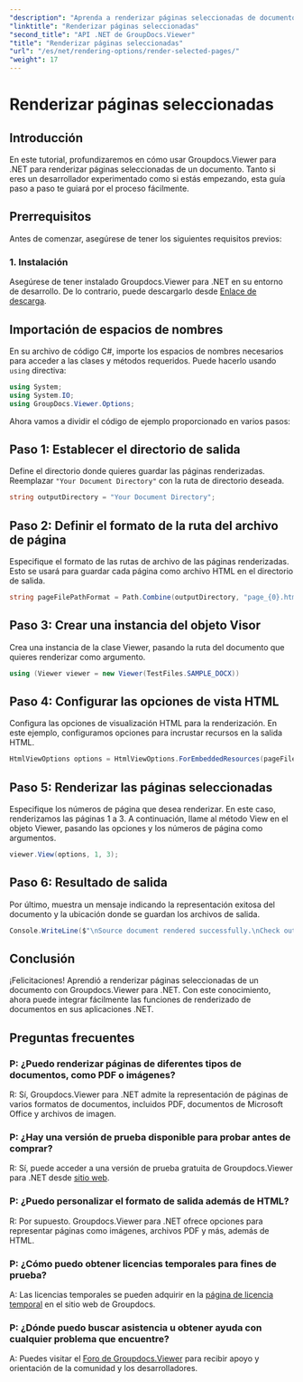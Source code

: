 ```yaml
---
"description": "Aprenda a renderizar páginas seleccionadas de documentos con Groupdocs.Viewer para .NET. Tutorial paso a paso con ejemplos de código."
"linktitle": "Renderizar páginas seleccionadas"
"second_title": "API .NET de GroupDocs.Viewer"
"title": "Renderizar páginas seleccionadas"
"url": "/es/net/rendering-options/render-selected-pages/"
"weight": 17
---
```


# Renderizar páginas seleccionadas

## Introducción

En este tutorial, profundizaremos en cómo usar Groupdocs.Viewer para .NET para renderizar páginas seleccionadas de un documento. Tanto si eres un desarrollador experimentado como si estás empezando, esta guía paso a paso te guiará por el proceso fácilmente.

## Prerrequisitos

Antes de comenzar, asegúrese de tener los siguientes requisitos previos:

### 1. Instalación

Asegúrese de tener instalado Groupdocs.Viewer para .NET en su entorno de desarrollo. De lo contrario, puede descargarlo desde [Enlace de descarga](https://releases.groupdocs.com/viewer/net/).

## Importación de espacios de nombres

En su archivo de código C#, importe los espacios de nombres necesarios para acceder a las clases y métodos requeridos. Puede hacerlo usando `using` directiva:

```csharp
using System;
using System.IO;
using GroupDocs.Viewer.Options;
```

Ahora vamos a dividir el código de ejemplo proporcionado en varios pasos:

## Paso 1: Establecer el directorio de salida

Define el directorio donde quieres guardar las páginas renderizadas. Reemplazar `"Your Document Directory"` con la ruta de directorio deseada.

```csharp
string outputDirectory = "Your Document Directory";
```

## Paso 2: Definir el formato de la ruta del archivo de página

Especifique el formato de las rutas de archivo de las páginas renderizadas. Esto se usará para guardar cada página como archivo HTML en el directorio de salida.

```csharp
string pageFilePathFormat = Path.Combine(outputDirectory, "page_{0}.html");
```

## Paso 3: Crear una instancia del objeto Visor

Crea una instancia de la clase Viewer, pasando la ruta del documento que quieres renderizar como argumento.

```csharp
using (Viewer viewer = new Viewer(TestFiles.SAMPLE_DOCX))
```

## Paso 4: Configurar las opciones de vista HTML

Configura las opciones de visualización HTML para la renderización. En este ejemplo, configuramos opciones para incrustar recursos en la salida HTML.

```csharp
HtmlViewOptions options = HtmlViewOptions.ForEmbeddedResources(pageFilePathFormat);
```

## Paso 5: Renderizar las páginas seleccionadas

Especifique los números de página que desea renderizar. En este caso, renderizamos las páginas 1 a 3. A continuación, llame al método View en el objeto Viewer, pasando las opciones y los números de página como argumentos.

```csharp
viewer.View(options, 1, 3);
```

## Paso 6: Resultado de salida

Por último, muestra un mensaje indicando la representación exitosa del documento y la ubicación donde se guardan los archivos de salida.

```csharp
Console.WriteLine($"\nSource document rendered successfully.\nCheck output in {outputDirectory}.");
```

## Conclusión

¡Felicitaciones! Aprendió a renderizar páginas seleccionadas de un documento con Groupdocs.Viewer para .NET. Con este conocimiento, ahora puede integrar fácilmente las funciones de renderizado de documentos en sus aplicaciones .NET.

## Preguntas frecuentes

### P: ¿Puedo renderizar páginas de diferentes tipos de documentos, como PDF o imágenes?

R: Sí, Groupdocs.Viewer para .NET admite la representación de páginas de varios formatos de documentos, incluidos PDF, documentos de Microsoft Office y archivos de imagen.

### P: ¿Hay una versión de prueba disponible para probar antes de comprar?

R: Sí, puede acceder a una versión de prueba gratuita de Groupdocs.Viewer para .NET desde [sitio web](https://releases.groupdocs.com/).

### P: ¿Puedo personalizar el formato de salida además de HTML?

R: Por supuesto. Groupdocs.Viewer para .NET ofrece opciones para representar páginas como imágenes, archivos PDF y más, además de HTML.

### P: ¿Cómo puedo obtener licencias temporales para fines de prueba?

A: Las licencias temporales se pueden adquirir en la [página de licencia temporal](https://purchase.groupdocs.com/temporary-license/) en el sitio web de Groupdocs.

### P: ¿Dónde puedo buscar asistencia u obtener ayuda con cualquier problema que encuentre?

A: Puedes visitar el [Foro de Groupdocs.Viewer](https://forum.groupdocs.com/c/viewer/9) para recibir apoyo y orientación de la comunidad y los desarrolladores.